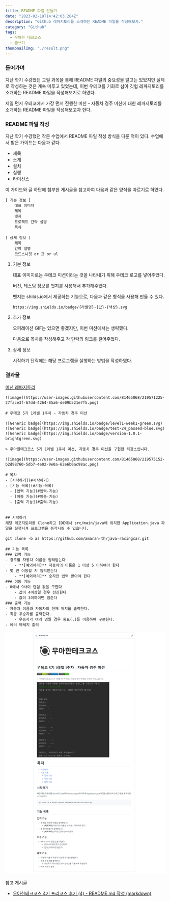 ```yaml
---
title: README 파일 만들기
date: "2023-02-18T14:42:03.284Z"
description: "Github 레파지토리를 소개하는 README 파일을 작성해보자."
category: "Github"
tags:
  - 우아한 테크코스
  - 글쓰기
thumbnailImg: "./result.png"
---
```


### 들어가며

지난 학기 수강했던 교필 과목을 통해 README 파일의 중요성을 알고는 있었지만 실제로 작성하는 것은 계속 미루고 있었는데, 이번 우테코를 기회로 삼아 깃헙 레파지토리를 소개하는 README 파일을 작성해보기로 하였다.

제일 먼저 우테코에서 가장 먼저 진행한 미션 - 자동차 경주 미션에 대한 레파지토리를 소개하는 README 파일을 작성해보고자 한다.

### README 파일 작성

지난 학기 수강했던 작문 수업에서 README 파일 작성 방식을 다룬 적이 있다. 수업에서 받은 가이드는 다음과 같다.

- 제목
- 소개
- 설치
- 실행
- 라이선스

이 가이드와 글 하단에 첨부한 게시글을 참고하여 다음과 같은 양식을 따르기로 하였다.

```
[ 기본 정보 ]
	대표 이미지
	제목
	뱃지
	프로젝트 간략 설명
	목차

[ 상세 정보 ]
	제목
	간략 설명
	코드스니핏 or 표 or ul
```

1. 기본 정보

   대표 이미지로는 우테코 미션이라는 것을 나타내기 위해 우테코 로고를 넣어주었다.

   버전, 테스팅 정보를 뱃지를 사용해서 추가해주었다.

   뱃지는 shilds.io에서 제공하는 기능으로, 다음과 같은 형식을 사용해 만들 수 있다.

   ```
   https://img.shields.io/badge/{라벨명}-{값}-{색상}.svg
   ```

2. 추가 정보

   오퍼레이션 GIF는 있으면 좋겠지만, 이번 미션에서는 생략했다.

   다음으로 목차를 작성해주고 각 단락의 링크를 걸어주었다.

3. 상세 정보

   시작하기 단락에는 해당 프로그램을 실행하는 방법을 작성하였다.

### 결과물

[미션 레파지토리](https://github.com/amaran-th/java-racingcar)

```
![image](https://user-images.githubusercontent.com/81465068/219571225-27face3f-67dd-4264-85a6-de09b521e7f5.png)

# 우테코 5기 1레벨 1주차 - 자동차 경주 미션

![Generic badge](https://img.shields.io/badge/level1-week1-green.svg)
![Generic badge](https://img.shields.io/badge/test-24_passed-blue.svg)
![Generic badge](https://img.shields.io/badge/version-1.0.1-brightgreen.svg)

> 우아한테크코스 5기 1레벨 1주차 미션, 자동차 경주 미션을 구현한 저장소입니다.

![image](https://user-images.githubusercontent.com/81465068/219575152-b2d98760-5db7-4e02-9e0a-62e6b0ac98ac.png)

# 목차
- [시작하기](#시작하기)
- [기능 목록](#기능-목록)
  - [입력 기능](#입력-기능)
  - [이동 기능](#이동-기능)
  - [출력 기능](#출력-기능)


## 시작하기
해당 레포지토리를 Clone하고 IDE에서 src/main/java에 위치한 Application.java 파일을 실행시켜 프로그램을 동작시킬 수 있습니다.

git clone -b as https://github.com/amaran-th/java-racingcar.git

## 기능 목록
### 입력 기능
- 경주할 자동차 이름을 입력받는다
    - **[예외처리]** 자동차의 이름은 1 이상 5 이하여아 한다
- 몇 번 이동할 지 입력받는다
    - **[예외처리]** 숫자만 입력 받아야 한다
### 이동 기능
- 0에서 9사이 랜덤 값을 구한다
    - 값이 4이상일 경우 전진한다
    - 값이 3이하이면 멈춘다
### 출력 기능
- 자동차 이름과 자동차의 현재 위치를 출력한다.
- 최종 우승자를 출력한다.
    - 우승자가 여러 명일 경우 쉼표(,)를 이용하여 구분한다.
- 에러 메세지 출력

```

![result](./result.png)

<nav> 참고 게시글

- [우아한테크코스 4기 프리코스 후기 (4) - README.md 작성 (markdown)](https://creampuffy.tistory.com/132)

</nav>
